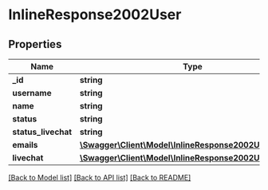 # InlineResponse2002User

## Properties
Name | Type | Description | Notes
------------ | ------------- | ------------- | -------------
**_id** | **string** |  | [optional] 
**username** | **string** |  | [optional] 
**name** | **string** |  | [optional] 
**status** | **string** |  | [optional] 
**status_livechat** | **string** |  | [optional] 
**emails** | [**\Swagger\Client\Model\InlineResponse2002UserEmails[]**](InlineResponse2002UserEmails.md) |  | [optional] 
**livechat** | [**\Swagger\Client\Model\InlineResponse2002UserLivechat**](InlineResponse2002UserLivechat.md) |  | [optional] 

[[Back to Model list]](../../README.md#documentation-for-models) [[Back to API list]](../../README.md#documentation-for-api-endpoints) [[Back to README]](../../README.md)

